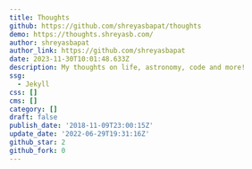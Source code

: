```yaml
---
title: Thoughts
github: https://github.com/shreyasbapat/thoughts
demo: https://thoughts.shreyasb.com/
author: shreyasbapat
author_link: https://github.com/shreyasbapat
date: 2023-11-30T10:01:48.633Z
description: My thoughts on life, astronomy, code and more!
ssg:
  - Jekyll
css: []
cms: []
category: []
draft: false
publish_date: '2018-11-09T23:00:15Z'
update_date: '2022-06-29T19:31:16Z'
github_star: 2
github_fork: 0
---
```


